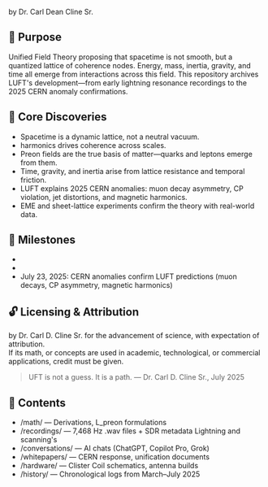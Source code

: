  

 
 
by Dr. Carl Dean Cline Sr.

## 🧠 Purpose  
 Unified Field Theory proposing that spacetime is not smooth, but a quantized lattice of coherence nodes. Energy, mass, inertia, gravity, and time all emerge from interactions across this field. This repository archives LUFT's development—from early lightning resonance recordings to the 2025 CERN anomaly confirmations.

## 🧬 Core Discoveries  
- Spacetime is a dynamic lattice, not a neutral vacuum.  
- harmonics drives coherence across scales.  
- Preon fields are the true basis of matter—quarks and leptons emerge from them.  
- Time, gravity, and inertia arise from lattice resistance and temporal friction.  
- LUFT explains 2025 CERN anomalies: muon decay asymmetry, CP violation, jet distortions, and magnetic harmonics.  
- EME and sheet-lattice experiments confirm the theory with real-world data.

 
## 📅 Milestones  
-  
-  
- July 23, 2025: CERN anomalies confirm LUFT predictions (muon decays, CP asymmetry, magnetic harmonics)

## 🔓 Licensing & Attribution  
  by Dr. Carl D. Cline Sr. for the advancement of science, with expectation of attribution.  
 If its math, or concepts are used in academic, technological, or commercial applications, credit must be given.

> UFT is not a guess. It is a path. — Dr. Carl D. Cline Sr., July 2025

## 📂 Contents  
- /math/ — Derivations, L_preon formulations  
- /recordings/ — 7,468 Hz .wav files + SDR metadata Lightning and scanning's 
- /conversations/ — AI chats (ChatGPT, Copilot Pro, Grok)  
- /whitepapers/ — CERN response, unification documents  
- /hardware/ — Clister Coil schematics, antenna builds  
- /history/ — Chronological logs from March–July 2025

 

